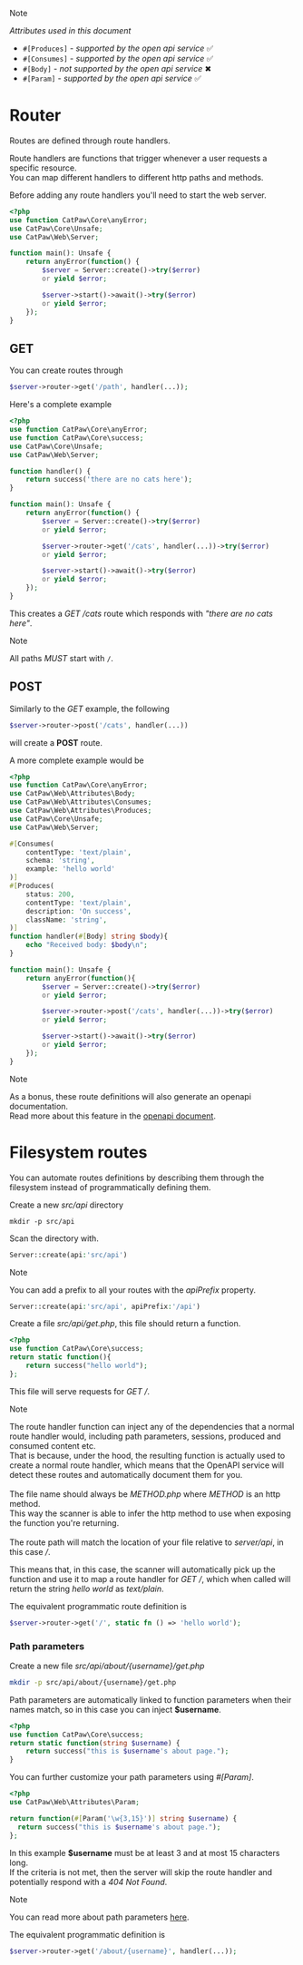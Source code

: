 > [!NOTE]
> _Attributes used in this document_
> - `#[Produces]` - _supported by the open api service_ ✅
> - `#[Consumes]` - _supported by the open api service_ ✅
> - `#[Body]` - _not supported by the open api service_ ✖
> - `#[Param]` - _supported by the open api service_ ✅

# Router

Routes are defined through route handlers.

Route handlers are functions that trigger whenever a user requests a specific resource.\
You can map different handlers to different http paths and methods.

Before adding any route handlers you'll need to start the web server.


```php
<?php
use function CatPaw\Core\anyError;
use CatPaw\Core\Unsafe;
use CatPaw\Web\Server;

function main(): Unsafe {
    return anyError(function() {
        $server = Server::create()->try($error)
        or yield $error;

        $server->start()->await()->try($error)
        or yield $error;
    });
}
```

## GET

You can create routes through
```php
$server->router->get('/path', handler(...));
```

Here's a complete example

```php
<?php
use function CatPaw\Core\anyError;
use function CatPaw\Core\success;
use CatPaw\Core\Unsafe;
use CatPaw\Web\Server;

function handler() {
    return success('there are no cats here');
}

function main(): Unsafe {
    return anyError(function() {
        $server = Server::create()->try($error)
        or yield $error;

        $server->router->get('/cats', handler(...))->try($error)
        or yield $error;

        $server->start()->await()->try($error)
        or yield $error;
    });
}
```

This creates a _GET /cats_ route which responds with _"there are no cats here"_.

> [!NOTE]
> All paths _MUST_ start with `/`.

## POST

Similarly to the _GET_ example, the following

```php
$server->router->post('/cats', handler(...))
```
will create a **POST** route.

A more complete example would be

```php
<?php
use function CatPaw\Core\anyError;
use CatPaw\Web\Attributes\Body;
use CatPaw\Web\Attributes\Consumes;
use CatPaw\Web\Attributes\Produces;
use CatPaw\Core\Unsafe;
use CatPaw\Web\Server;

#[Consumes(
    contentType: 'text/plain',
    schema: 'string',
    example: 'hello world'
)]
#[Produces(
    status: 200,
    contentType: 'text/plain',
    description: 'On success',
    className: 'string',
)]
function handler(#[Body] string $body){
    echo "Received body: $body\n";
}

function main(): Unsafe {
    return anyError(function(){
        $server = Server::create()->try($error)
        or yield $error;

        $server->router->post('/cats', handler(...))->try($error)
        or yield $error;

        $server->start()->await()->try($error)
        or yield $error;
    });
}
```


> [!NOTE]
> As a bonus, these route definitions will also generate an openapi documentation.\
> Read more about this feature in the [openapi document](./18.open-api.md).

# Filesystem routes

You can automate routes definitions by describing them through the filesystem instead of programmatically defining them.

Create a new _src/api_ directory
```shell
mkdir -p src/api
```
Scan the directory with.
```php
Server::create(api:'src/api')
```
> [!NOTE]
> You can add a prefix to all your routes with the _apiPrefix_ property.
> ```php
> Server::create(api:'src/api', apiPrefix:'/api')
> ```

Create a file _src/api/get.php_, this file should return a function.

```php
<?php
use function CatPaw\Core\success;
return static function(){
    return success("hello world");
};
```

This file will serve requests for _GET /_.

> [!NOTE]
> The route handler function can inject any of the dependencies
> that a normal route handler would, including path parameters,
> sessions, produced and consumed content etc.\
> That is because, under the hood, the resulting function is actually
> used to create a normal route handler, which means that the
> OpenAPI service will detect these routes and automatically document
> them for you.\
> \
> The file name should always be _METHOD.php_ where _METHOD_ is an http method.\
> This way the scanner is able to infer the http method to use
> when exposing the function you're returning.\
> \
> The route path will match the location of your file relative to _server/api_, in this case _/_.
>
> This means that, in this case, the scanner will automatically pick up the function and use it to map a route handler
> for _GET /_, which when called will return the string _hello world_ as _text/plain_.

The equivalent programmatic route definition is

```php
$server->router->get('/', static fn () => 'hello world');
```

### Path parameters

Create a new file _src/api/about/{username}/get.php_

```sh
mkdir -p src/api/about/{username}/get.php
```

Path parameters are automatically linked to function parameters when their names match, so in this case you can inject **$username**.
```php
<?php
use function CatPaw\Core\success;
return static function(string $username) {
    return success("this is $username's about page.");
}
```

You can further customize your path parameters using _#[Param]_.
```php
<?php
use CatPaw\Web\Attributes\Param;

return function(#[Param('\w{3,15}')] string $username) {
  return success("this is $username's about page.");
};
```
In this example **$username** must be at least 3 and at most 15 characters long.\
If the criteria is not met, then the server will skip the route handler and potentially respond with
a _404 Not Found_.

> [!NOTE]
> You can read more about path parameters [here](./2.path-parameters.md).

The equivalent programmatic definition is

```php
$server->router->get('/about/{username}', handler(...));
```
